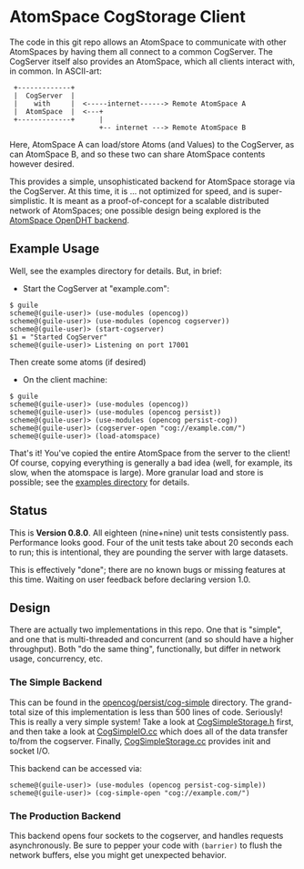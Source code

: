 
AtomSpace CogStorage Client
===========================
The code in this git repo allows an AtomSpace to communicate with
other AtomSpaces by having them all connect to a common CogServer.
The CogServer itself also provides an AtomSpace, which all clients
interact with, in common.  In ASCII-art:
```
 +-------------+
 |  CogServer  |
 |    with     |  <-----internet------> Remote AtomSpace A
 |  AtomSpace  |  <---+
 +-------------+      |
                      +-- internet ---> Remote AtomSpace B

```

Here, AtomSpace A can load/store Atoms (and Values) to the CogServer,
as can AtomSpace B, and so these two can share AtomSpace contents
however desired.

This provides a simple, unsophisticated backend for AtomSpace storage
via the CogServer. At this time, it is ... not optimized for speed,
and is super-simplistic.  It is meant as a proof-of-concept for
a scalable distributed network of AtomSpaces; one possible design being
explored is the
[AtomSpace OpenDHT backend](https://github.com/opencog/atomspace-dht).

Example Usage
-------------
Well, see the examples directory for details. But, in brief:

* Start the CogServer at "example.com":
```
$ guile
scheme@(guile-user)> (use-modules (opencog))
scheme@(guile-user)> (use-modules (opencog cogserver))
scheme@(guile-user)> (start-cogserver)
$1 = "Started CogServer"
scheme@(guile-user)> Listening on port 17001
```
Then create some atoms (if desired)

* On the client machine:
```
$ guile
scheme@(guile-user)> (use-modules (opencog))
scheme@(guile-user)> (use-modules (opencog persist))
scheme@(guile-user)> (use-modules (opencog persist-cog))
scheme@(guile-user)> (cogserver-open "cog://example.com/")
scheme@(guile-user)> (load-atomspace)
```

That's it! You've copied the entire AtomSpace from the server to
the client!  Of course, copying everything is generally a bad idea
(well, for example, its slow, when the atomspace is large). More
granular load and store is possible; see the
[examples directory](examples) for details.

Status
------
This is **Version 0.8.0**. All eighteen (nine+nine) unit tests
consistently pass.  Performance looks good. Four of the unit tests
take about 20 seconds each to run; this is intentional, they are
pounding the server with large datasets.

This is effectively "done"; there are no known bugs or missing
features at this time. Waiting on user feedback before declaring
version 1.0.

Design
------
There are actually two implementations in this repo. One that is
"simple", and one that is multi-threaded and concurrent (and so
should have a higher throughput). Both "do the same thing",
functionally, but differ in network usage, concurrency, etc.

### The Simple Backend
This can be found in the [opencog/persist/cog-simple](opencog/persist/cog-simple)
directory.  The grand-total size of this implementation is less than 500
lines of code. Seriously! This is really a very simple system!  Take a
look at [CogSimpleStorage.h](opencog/persist/cog-simple/CogSimpleStorage.h)
first, and then take a look at
[CogSimpleIO.cc](opencog/persist/cog-simple/CogSimpleIO.cc)
which does all of the data transfer to/from the cogserver. Finally,
[CogSimpleStorage.cc](opencog/persist/cog-simple/CogSimpleStorage.cc)
provides init and socket I/O.

This backend can be accessed via:
```
scheme@(guile-user)> (use-modules (opencog persist-cog-simple))
scheme@(guile-user)> (cog-simple-open "cog://example.com/")
```

### The Production Backend
This backend opens four sockets to the cogserver, and handles requests
asynchronously. Be sure to pepper your code with `(barrier)` to flush
the network buffers, else you might get unexpected behavior.
